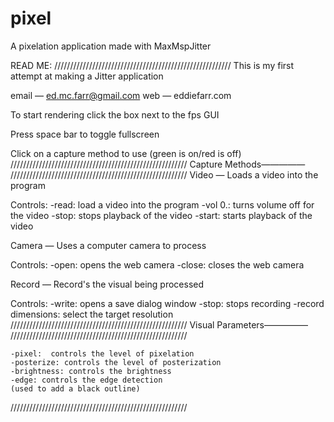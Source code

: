 # pixel
A pixelation application made with MaxMspJitter

READ ME:
////////////////////////////////////////////////////////
This is my first attempt at making a Jitter application

email — ed.mc.farr@gmail.com
web — eddiefarr.com

To start rendering click the box next to the fps GUI

Press space bar to toggle fullscreen

Click on a capture method to use (green is on/red is off)
////////////////////////////////////////////////////////
Capture Methods————— 
////////////////////////////////////////////////////////
Video — Loads a video into the program

Controls:
	-read: load a video into the program
	-vol 0.: turns volume off for the video
	-stop: stops playback of the video
	-start: starts playback of the video

Camera — Uses a computer camera to process

Controls:
	-open: opens the web camera
	-close: closes the web camera

Record — Record's the visual being processed 

Controls:
	-write: opens a save dialog window
	-stop: stops recording
	-record dimensions: select the target resolution
////////////////////////////////////////////////////////
Visual Parameters—————
////////////////////////////////////////////////////////

	-pixel:  controls the level of pixelation
	-posterize: controls the level of posterization 
	-brightness: controls the brightness
	-edge: controls the edge detection 
	(used to add a black outline)
////////////////////////////////////////////////////////

